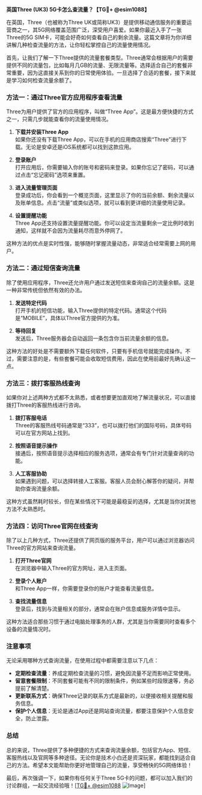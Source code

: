 **英国Three (UK3) 5G卡怎么查流量？【TG💪+ @esim1088】**

在英国，Three（也被称为Three UK或简称UK3）是提供移动通信服务的重要运营商之一，其5G网络覆盖范围广泛，深受用户喜爱。如果你最近入手了一张Three的5G SIM卡，可能会好奇如何查看自己的剩余流量。这篇文章将为你详细讲解几种检查流量的方法，让你轻松掌控自己的流量使用情况。

首先，让我们了解一下Three提供的流量套餐类型。Three通常会根据用户的需要提供不同的流量包，比如每月几GB的流量、无限流量等。选择适合自己的套餐非常重要，因为这直接关系到你的日常使用体验。一旦选择了合适的套餐，接下来就是学习如何检查流量余额了。

### 方法一：通过Three官方应用程序查看流量

Three为用户提供了官方的应用程序，叫做“Three App”。这是最方便快捷的方式之一，只需几步就能查看你的流量使用情况。

1. **下载并安装Three App**  
   如果你还没有下载Three App，可以在手机的应用商店搜索“Three”进行下载。无论是安卓还是iOS系统都可以找到这款应用。

2. **登录账户**  
   打开应用后，你需要输入你的账号和密码来登录。如果你忘记了密码，可以通过点击“忘记密码”选项来重置。

3. **进入流量管理页面**  
   登录成功后，你会看到一个概览页面，这里显示了你的当前余额、剩余流量以及账单信息。点击“流量”或类似选项，就可以看到更详细的流量使用记录。

4. **设置提醒功能**  
   Three App还支持设置流量提醒功能。你可以设定当流量剩余一定比例时收到通知，这样就不会因为流量耗尽而意外停网了。

这种方法的优点是实时性强，能够随时掌握流量动态，非常适合经常需要上网的用户。

### 方法二：通过短信查询流量

除了使用应用程序，Three还允许用户通过发送短信来查询自己的流量余额。这是一种非常传统但依然有效的办法。

1. **发送特定代码**  
   打开手机的短信功能，输入Three提供的特定代码。通常这个代码是“MOBILE”，具体以Three官方提供的为准。

2. **等待回复**  
   发送后，Three服务器会自动返回一条包含你当前流量余额的信息。

这种方法的好处是不需要额外下载任何软件，只要有手机信号就能完成操作。不过，需要注意的是，有些套餐可能会收取短信费用，因此在使用前最好先确认这一点。

### 方法三：拨打客服热线查询

如果你对上述两种方式都不太熟悉，或者想要更加直观地了解流量状况，可以直接拨打Three的客服热线进行咨询。

1. **拨打客服电话**  
   Three的客服热线号码通常是“333”，也可以拨打他们的国际号码，具体号码可以在官方网站上找到。

2. **按照语音提示操作**  
   接通后，按照语音提示选择相应的服务选项，通常会有专门针对流量查询的功能。

3. **人工客服协助**  
   如果遇到问题，可以选择转接人工客服。客服人员会耐心解答你的疑问，并帮助你查询流量余额。

这种方式虽然耗时较长，但在某些情况下可能是最稳妥的选择，尤其是当你对其他方法不太熟悉时。

### 方法四：访问Three官网在线查询

除了以上几种方式，Three还提供了网页版的服务平台，用户可以通过浏览器访问Three的官方网站来查询流量。

1. **打开Three官网**  
   在浏览器中输入Three的官方网址，进入主页面。

2. **登录个人账户**  
   和Three App一样，你需要登录你的账户才能查看流量信息。

3. **查找流量信息**  
   登录后，找到与流量相关的部分，通常会在账户信息或服务详情中显示。

这种方法适合那些习惯于通过电脑处理事务的人群，尤其是当你需要同时查看多个设备的流量情况时。

### 注意事项

无论采用哪种方式查询流量，在使用过程中都需要注意以下几点：

- **定期检查流量**：养成定期检查流量的习惯，避免因流量不足而影响正常使用。
- **留意套餐限制**：不同套餐可能有不同的限制条件，例如某些时段限速等，务必提前了解清楚。
- **更新联系方式**：确保Three记录的联系方式是最新的，以便接收相关提醒和服务信息。
- **保护个人信息**：无论是通过App还是网站查询流量，都要注意保护个人信息安全，防止泄露。

### 总结

总的来说，Three提供了多种便捷的方式来查询流量余额，包括官方App、短信、客服热线以及官网等多种途径。无论你是技术小白还是资深玩家，都能找到适合自己的方法。希望本文能帮助你更好地管理自己的流量，享受畅快的5G网络体验！

最后，再次强调一下，如果你有任何关于Three 5G卡的问题，都可以加入我们的讨论群组，一起交流经验哦！[[TG💪+ @esim1088](https://t.me/s/esim1088) ![Image](https://i.postimg.cc/4NQfJmqS/Snipaste-2025-05-13-00-14-12.png)]